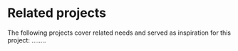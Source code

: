 # Related projects

The following projects cover related needs and served as inspiration for this project:
........
